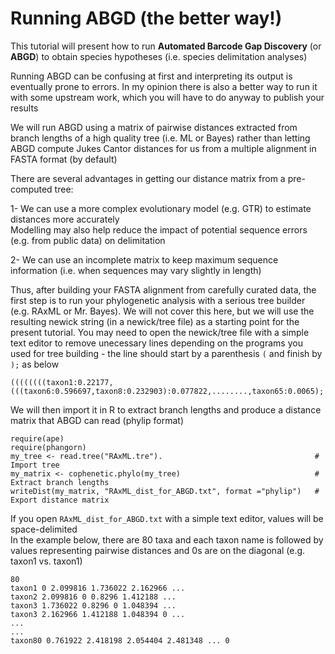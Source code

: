 # Running ABGD (the better way!)

This tutorial will present how to run **Automated Barcode Gap Discovery** (or **ABGD**) to obtain species hypotheses (i.e. species delimitation analyses)

Running ABGD can be confusing at first and interpreting its output is eventually prone to errors. In my opinion there is also a better way to run it with some upstream work, which you will have to do anyway to publish your results

We will run ABGD using a matrix of pairwise distances extracted from branch lengths of a high quality tree (i.e. ML or Bayes) rather than letting ABGD compute Jukes Cantor distances for us from a multiple alignment in FASTA format (by default)

There are several advantages in getting our distance matrix from a pre-computed tree:

1- We can use a more complex evolutionary model (e.g. GTR) to estimate distances more accurately<br/>
Modelling may also help reduce the impact of potential sequence errors (e.g. from public data) on delimitation

2- We can use an incomplete matrix to keep maximum sequence information (i.e. when sequences may vary slightly in length)

Thus, after building your FASTA alignment from carefully curated data, the first step is to run your phylogenetic analysis with a serious tree builder (e.g. RAxML or Mr. Bayes). We will not cover this here, but we will use the resulting newick string (in a newick/tree file) as a starting point for the present tutorial. You may need to open the newick/tree file with a simple text editor to remove unecessary lines depending on the programs you used for tree building - the line should start by a parenthesis ```(``` and finish by ```);``` as below

```
((((((((taxon1:0.22177,(((taxon6:0.596697,taxon8:0.232903):0.077822,........,taxon65:0.0065);
```

We will then import it in R to extract branch lengths and produce a distance matrix that ABGD can read (phylip format)<br/>
 
```
require(ape)
require(phangorn)
my_tree <- read.tree("RAxML.tre").                                  # Import tree
my_matrix <- cophenetic.phylo(my_tree)                              # Extract branch lengths
writeDist(my_matrix, "RAxML_dist_for_ABGD.txt", format ="phylip")   # Export distance matrix
```

If you open ```RAxML_dist_for_ABGD.txt``` with a simple text editor, values will be space-delimited<br/>
In the example below, there are 80 taxa and each taxon name is followed by values representing pairwise distances and 0s are on the diagonal (e.g. taxon1 vs. taxon1)

```
80 
taxon1 0 2.099816 1.736022 2.162966 ...
taxon2 2.099816 0 0.8296 1.412188 ...
taxon3 1.736022 0.8296 0 1.048394 ...
taxon3 2.162966 1.412188 1.048394 0 ...
...
...
taxon80 0.761922 2.418198 2.054404 2.481348 ... 0
```




